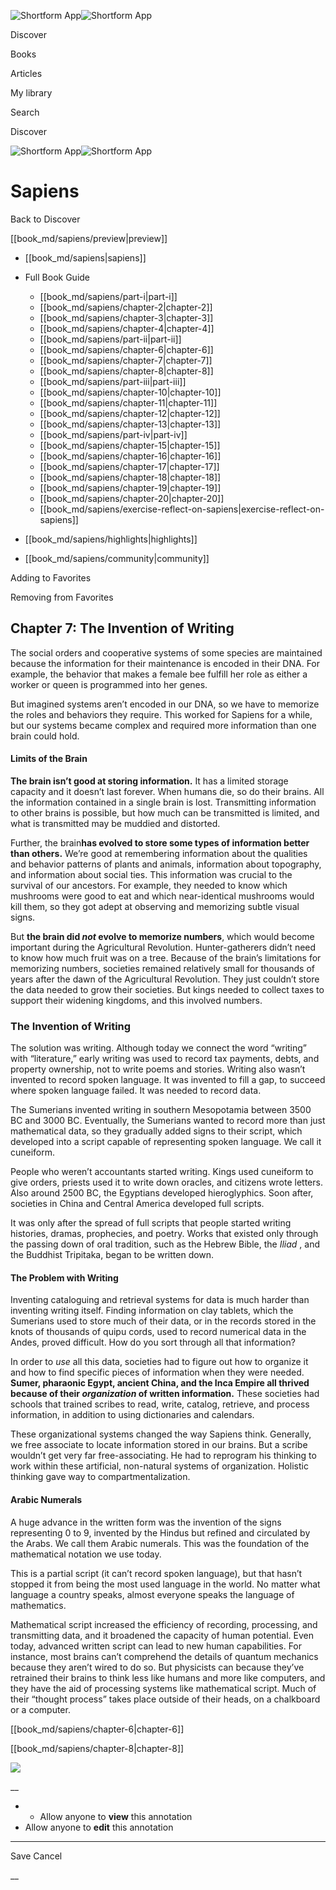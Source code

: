 ![Shortform App](/img/logo.36a2399e.svg)![Shortform App](/img/logo-dark.70c1b072.svg)

Discover

Books

Articles

My library

Search

Discover

![Shortform App](/img/logo.36a2399e.svg)![Shortform App](/img/logo-dark.70c1b072.svg)

# Sapiens

Back to Discover

[[book_md/sapiens/preview|preview]]

  * [[book_md/sapiens|sapiens]]
  * Full Book Guide

    * [[book_md/sapiens/part-i|part-i]]
    * [[book_md/sapiens/chapter-2|chapter-2]]
    * [[book_md/sapiens/chapter-3|chapter-3]]
    * [[book_md/sapiens/chapter-4|chapter-4]]
    * [[book_md/sapiens/part-ii|part-ii]]
    * [[book_md/sapiens/chapter-6|chapter-6]]
    * [[book_md/sapiens/chapter-7|chapter-7]]
    * [[book_md/sapiens/chapter-8|chapter-8]]
    * [[book_md/sapiens/part-iii|part-iii]]
    * [[book_md/sapiens/chapter-10|chapter-10]]
    * [[book_md/sapiens/chapter-11|chapter-11]]
    * [[book_md/sapiens/chapter-12|chapter-12]]
    * [[book_md/sapiens/chapter-13|chapter-13]]
    * [[book_md/sapiens/part-iv|part-iv]]
    * [[book_md/sapiens/chapter-15|chapter-15]]
    * [[book_md/sapiens/chapter-16|chapter-16]]
    * [[book_md/sapiens/chapter-17|chapter-17]]
    * [[book_md/sapiens/chapter-18|chapter-18]]
    * [[book_md/sapiens/chapter-19|chapter-19]]
    * [[book_md/sapiens/chapter-20|chapter-20]]
    * [[book_md/sapiens/exercise-reflect-on-sapiens|exercise-reflect-on-sapiens]]
  * [[book_md/sapiens/highlights|highlights]]
  * [[book_md/sapiens/community|community]]



Adding to Favorites 

Removing from Favorites 

## Chapter 7: The Invention of Writing

The social orders and cooperative systems of some species are maintained because the information for their maintenance is encoded in their DNA. For example, the behavior that makes a female bee fulfill her role as either a worker or queen is programmed into her genes.

But imagined systems aren’t encoded in our DNA, so we have to memorize the roles and behaviors they require. This worked for Sapiens for a while, but our systems became complex and required more information than one brain could hold.

#### Limits of the Brain

**The brain isn’t good at storing information.** It has a limited storage capacity and it doesn’t last forever. When humans die, so do their brains. All the information contained in a single brain is lost. Transmitting information to other brains is possible, but how much can be transmitted is limited, and what is transmitted may be muddied and distorted.

Further, the brain**has evolved to store some types of information better than others.** We’re good at remembering information about the qualities and behavior patterns of plants and animals, information about topography, and information about social ties. This information was crucial to the survival of our ancestors. For example, they needed to know which mushrooms were good to eat and which near-identical mushrooms would kill them, so they got adept at observing and memorizing subtle visual signs.

But **the brain did _not_ evolve to memorize numbers**, which would become important during the Agricultural Revolution. Hunter-gatherers didn’t need to know how much fruit was on a tree. Because of the brain’s limitations for memorizing numbers, societies remained relatively small for thousands of years after the dawn of the Agricultural Revolution. They just couldn’t store the data needed to grow their societies. But kings needed to collect taxes to support their widening kingdoms, and this involved numbers.

### The Invention of Writing

The solution was writing. Although today we connect the word “writing” with “literature,” early writing was used to record tax payments, debts, and property ownership, not to write poems and stories. Writing also wasn’t invented to record spoken language. It was invented to fill a gap, to succeed where spoken language failed. It was needed to record data.

The Sumerians invented writing in southern Mesopotamia between 3500 BC and 3000 BC. Eventually, the Sumerians wanted to record more than just mathematical data, so they gradually added signs to their script, which developed into a script capable of representing spoken language. We call it cuneiform.

People who weren’t accountants started writing. Kings used cuneiform to give orders, priests used it to write down oracles, and citizens wrote letters. Also around 2500 BC, the Egyptians developed hieroglyphics. Soon after, societies in China and Central America developed full scripts.

It was only after the spread of full scripts that people started writing histories, dramas, prophecies, and poetry. Works that existed only through the passing down of oral tradition, such as the Hebrew Bible, the _Iliad_ , and the Buddhist Tripitaka, began to be written down.

#### The Problem with Writing

Inventing cataloguing and retrieval systems for data is much harder than inventing writing itself. Finding information on clay tablets, which the Sumerians used to store much of their data, or in the records stored in the knots of thousands of quipu cords, used to record numerical data in the Andes, proved difficult. How do you sort through all that information?

In order to _use_ all this data, societies had to figure out how to organize it and how to find specific pieces of information when they were needed. **Sumer, pharaonic Egypt, ancient China, and the Inca Empire all thrived because of their _organization_ of written information.** These societies had schools that trained scribes to read, write, catalog, retrieve, and process information, in addition to using dictionaries and calendars.

These organizational systems changed the way Sapiens think. Generally, we free associate to locate information stored in our brains. But a scribe wouldn’t get very far free-associating. He had to reprogram his thinking to work within these artificial, non-natural systems of organization. Holistic thinking gave way to compartmentalization.

#### Arabic Numerals

A huge advance in the written form was the invention of the signs representing 0 to 9, invented by the Hindus but refined and circulated by the Arabs. We call them Arabic numerals. This was the foundation of the mathematical notation we use today.

This is a partial script (it can’t record spoken language), but that hasn’t stopped it from being the most used language in the world. No matter what language a country speaks, almost everyone speaks the language of mathematics.

Mathematical script increased the efficiency of recording, processing, and transmitting data, and it broadened the capacity of human potential. Even today, advanced written script can lead to new human capabilities. For instance, most brains can’t comprehend the details of quantum mechanics because they aren’t wired to do so. But physicists can because they’ve retrained their brains to think less like humans and more like computers, and they have the aid of processing systems like mathematical script. Much of their “thought process” takes place outside of their heads, on a chalkboard or a computer.

[[book_md/sapiens/chapter-6|chapter-6]]

[[book_md/sapiens/chapter-8|chapter-8]]

![](https://bat.bing.com/action/0?ti=56018282&Ver=2&mid=58c29ea4-da4f-41dc-8987-85f5f29b7644&sid=f30c5e70639211ee87d33f0876d93783&vid=f30c9700639211eeb3a75d830392c94f&vids=0&msclkid=N&pi=0&lg=en-US&sw=800&sh=600&sc=24&nwd=1&tl=Shortform%20%7C%20Book&p=https%3A%2F%2Fwww.shortform.com%2Fapp%2Fbook%2Fsapiens%2Fchapter-7&r=&lt=433&evt=pageLoad&sv=1&rn=842255)

__

  *   * Allow anyone to **view** this annotation
  * Allow anyone to **edit** this annotation



* * *

Save Cancel

__



